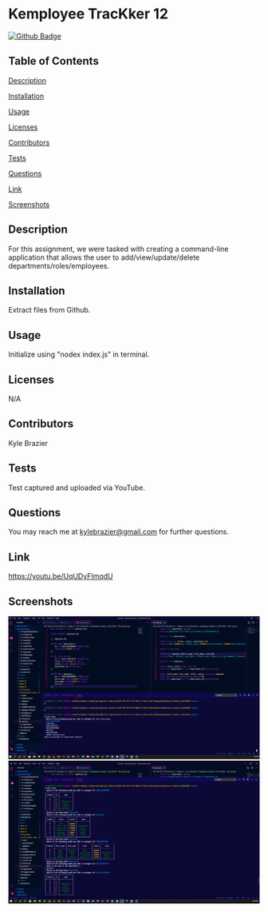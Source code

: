 # Kemployee TracKker 12


[![Github Badge](https://img.shields.io/badge/GitHub-Profile-blueviolet?style=plastic&logo=appveyor)](https://github.com/KBrazier2)


## Table of Contents


[Description](#Description)

[Installation](#Installation)

[Usage](#Usage)

[Licenses](#Licenses)

[Contributors](#Contributors)

[Tests](#Tests)

[Questions](#Questions)

[Link](#Link)

[Screenshots](#Screenshots)

## Description

For this assignment, we were tasked with creating a command-line application that allows the user to add/view/update/delete departments/roles/employees.


## Installation

Extract files from Github.


## Usage

Initialize using "nodex index.js" in terminal.


## Licenses

N/A


## Contributors

Kyle Brazier


## Tests

Test captured and uploaded via YouTube.


## Questions

You may reach me at kylebrazier@gmail.com for further questions.

## Link

https://youtu.be/UqUDyFImqdU

## Screenshots
![screenshot1](./2020-09-17.png)
![screenshot2](./2020-09-17_(1).png)

